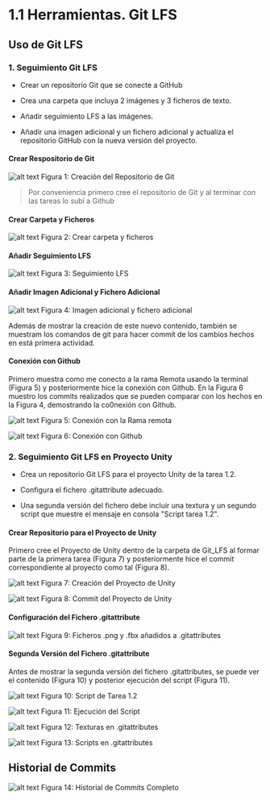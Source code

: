 # 1.1 Herramientas. Git LFS

## Uso de Git LFS

### 1. Seguimiento Git LFS

* Crear un repositorio Git que se conecte a GitHub

* Crea una carpeta que incluya 2 imágenes y 3 ficheros de texto. 

* Añadir seguimiento LFS a las imágenes.

* Añadir una imagen adicional y un fichero adicional y actualiza el repositorio GitHub con la nueva versión del proyecto.

#### Crear Respositorio de Git

![alt text](/Git_LFS/images/Git%20LFS%200.png)
Figura 1: Creación del Repositorio de Git

> Por conveniencia primero cree el repositorio de Git y al terminar con las tareas lo subí a Github

#### Crear Carpeta y Ficheros

![alt text](/Git_LFS/images/Git%20LFS%200.5.png)
Figura 2: Crear carpeta y ficheros

#### Añadir Seguimiento LFS 

![alt text](/Git_LFS/images/Git%20LFS%201.png)
Figura 3: Seguimiento LFS

#### Añadir Imagen Adicional y Fichero Adicional

![alt text](/Git_LFS/images/Git%20LFS%202.png)
Figura 4: Imagen adicional y fichero adicional

Además de mostrar la creación de este nuevo contenido, también se muestram los comandos de git para hacer commit de los cambios hechos en está primera actividad.

#### Conexión con Github

Primero muestra como me conecto a la rama Remota usando la terminal (Figura 5) y posteriormente hice la conexión con Github. En la Figura 6 muestro los commits realizados que se pueden comparar con los hechos en la Figura 4, demostrando la co0nexión con Github.

![alt text](/Git_LFS/images/Git%20LFS%203.png)
Figura 5: Conexión con la Rama remota

![alt text](/Git_LFS/images/Git%20LFS%204.png)
Figura 6: Conexión con Github

### 2. Seguimiento Git LFS en Proyecto Unity

* Crea un repositorio Git LFS para el proyecto Unity de la tarea 1.2. 

* Configura el fichero .gitattribute adecuado. 

* Una segunda versión del fichero debe incluir una textura y un segundo script que muestre el mensaje en consola "Script tarea 1.2".

#### Crear Repositorio para el Proyecto de Unity

Primero cree el Proyecto de Unity dentro de la carpeta de Git_LFS al formar parte de la primera tarea (Figura 7) y posteriormente hice el commit correspondiente al proyecto como
tal (Figura 8).

![alt text](/Git_LFS/images/Unity%201.png)
Figura 7: Creación del Proyecto de Unity

![alt text](/Git_LFS/images/Unity%203.png)
Figura 8: Commit del Proyecto de Unity

#### Configuración del Fichero .gitattribute

![alt text](/Git_LFS/images/Unity%202.png)
Figura 9: Ficheros .png y .fbx añadidos a .gitattributes

#### Segunda Versión del Fichero .gitattribute

Antes de mostrar la segunda versión del fichero .gitattributes, se puede ver el contenido (Figura 10) y posterior ejecución del script (Figura 11). 

![alt text](/Git_LFS/images/Unity%204.png)
Figura 10: Script de Tarea 1.2

![alt text](/Git_LFS/images/Unity%205.png)
Figura 11: Ejecución del Script

![alt text](/Git_LFS/images/Unity%206.png)
Figura 12: Texturas en .gitattributes

![alt text](/Git_LFS/images/Unity%207.png)
Figura 13: Scripts en .gitattributes

## Historial de Commits

![alt text](/Git_LFS/images/Unity%208.png)
Figura 14: Historial de Commits Completo